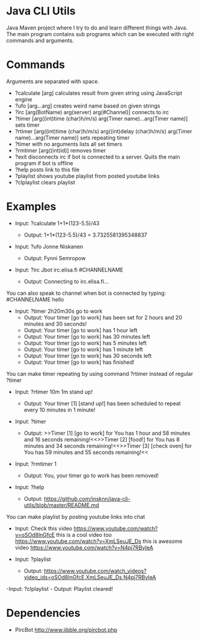 # Java CLI Utils

Java Maven project where I try to do and learn different things with Java. The main program contains sub programs which can be executed with right commands and arguments.

# Commands

Arguments are separated with space.

- ?calculate [arg] calculates result from given string using JavaScript engine
- ?ufo [arg...arg] creates weird name based on given strings
- ?irc [arg(BotName) arg(server) arg(#Channel)] connects to irc
- ?timer [arg((int)time (char)h/m/s) arg(Timer name)...arg(Timer name)] sets timer
- ?rtimer [arg((int)time (char)h/m/s) arg((int)delay (char)h/m/s) arg(Timer name)...arg(Timer name)] sets repeating timer
- ?timer with no arguments lists all set timers
- ?rmtimer [arg((int)id)] removes timer
- ?exit disconnects irc if bot is connected to a server. Quits the main program if bot is offline
- ?help posts link to this file
- ?playlist shows youtube playlist from posted youtube links
- ?clplaylist clears playlist

# Examples

- Input: ?calculate 1+1*(123-5.5)/43
	- Output: 1+1*(123-5.5)/43 = 3.7325581395348837

- Input: ?ufo Jonne Niskanen
	- Output: Fynni Semropow

- Input: ?irc Jbot irc.elisa.fi #CHANNELNAME
	- Output: Connecting to irc.elisa.fi...

You can also speak to channel when bot is connected by typing: #CHANNELNAME hello

- Input: ?timer 2h20m30s go to work
	- Output: Your timer [go to work] has been set for 2 hours and 20 minutes and 30 seconds!
	- Output: Your timer [go to work] has 1 hour left
	- Output: Your timer [go to work] has 30 minutes left
	- Output: Your timer [go to work] has 5 minutes left
	- Output: Your timer [go to work] has 1 minute left
	- Output: Your timer [go to work] has 30 seconds left
	- Output: Your timer [go to work] has finished!

You can make timer repeating by using command ?rtimer instead of regular ?timer

- Input: ?rtimer 10m 1m stand up!
	- Output: Your timer [1] [stand up!] has been scheduled to repeat every 10 minutes in 1 minute!

- Input: ?timer
	- Output: >>Timer [1] [go to work] for You has 1 hour and 58 minutes and 16 seconds remaining!<<>>Timer [2] [food!] for You has 8 minutes and 34 seconds remaining!<<>>Timer [3] [check oven] for You has 59 minutes and 55 seconds remaining!<<
		
- Input: ?rmtimer 1
	- Output: You, your timer go to work has been removed!

- Input: ?help
	- Output: https://github.com/jnsknn/java-cli-utils/blob/master/README.md
	
You can make playlist by posting youtube links into chat
	
- Input: Check this video https://www.youtube.com/watch?v=oSOd8lnGfcE this is a cool video too https://www.youtube.com/watch?v=XmLSeuJE_Ds this is awesome video https://www.youtube.com/watch?v=N4pj7RByIeA

- Input: ?playlist
	- Output: https://www.youtube.com/watch_videos?video_ids=oSOd8lnGfcE,XmLSeuJE_Ds,N4pj7RByIeA
	
-Input: ?clplaylist
	- Output: Playlist cleared!

# Dependencies

- PircBot http://www.jibble.org/pircbot.php
